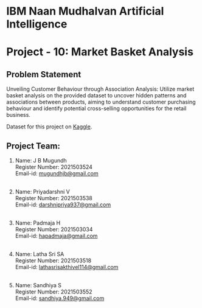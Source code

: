 # IBM Naan Mudhalvan Artificial Intelligence<br>
# Project - 10: Market Basket Analysis 

## Problem Statement

Unveiling Customer Behaviour through Association Analysis: Utilize market basket analysis on the provided dataset to uncover hidden patterns and associations between products, aiming to understand customer purchasing behaviour and identify potential cross-selling opportunities for the retail business.<br>

Dataset for this project on [Kaggle](https://www.kaggle.com/datasets/aslanahmedov/market-basket-analysis).

## Project Team:
1) Name: J B Mugundh<br>
   Register Number: 2021503524<br>
   Email-id: mugundhjb@gmail.com<br><br>

2) Name: Priyadarshni V<br>
   Register Number: 2021503538<br>
   Email-id: darshnipriya937@gmail.com<br><br>

3) Name: Padmaja H<br>
   Register Number: 2021503034<br>
   Email-id: hapadmaja@gmail.com<br><br> 

4) Name: Latha Sri SA<br>
   Register Number: 2021503518<br>
   Email-id: lathasrisakthivel114@gmail.com<br><br>

5) Name: Sandhiya S<br>
   Register Number: 2021503552<br>
   Email-id: sandhiya.949@gmail.com<br><br>



